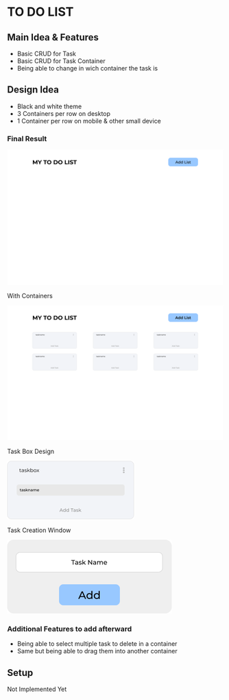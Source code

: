 # TO DO LIST

## Main Idea & Features

- Basic CRUD for Task
- Basic CRUD for Task Container
- Being able to change in wich container the task is 

## Design Idea

- Black and white theme
- 3 Containers per row on desktop
- 1 Container per row on mobile & other small device

### Final Result

![Landing-Page](assets/design/final_result/landing-page.png)

With Containers 

![Task Container Example](<assets/design/final_result/Empty Containers Example.png>)

Task Box Design

![alt text](assets/design/final_result/TaskBox.png)

Task Creation Window

![alt text](assets/design/final_result/TaskName.png)

### Additional Features to add afterward

- Being able to select multiple task to delete in a container
- Same but being able to drag them into another container

## Setup

Not Implemented Yet